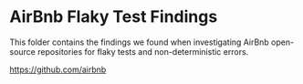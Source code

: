 # AirBnb Flaky Test Findings
This folder contains the findings we found when investigating AirBnb open-source repositories for flaky tests and non-deterministic errors.

https://github.com/airbnb